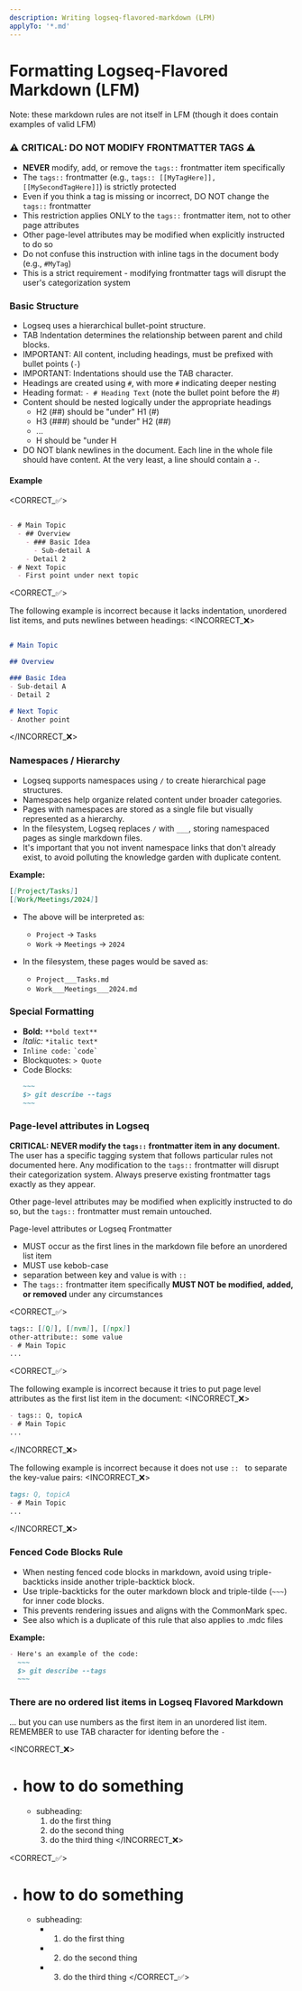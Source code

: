 ```yaml
---
description: Writing logseq-flavored-markdown (LFM)
applyTo: '*.md'
---
```

# Formatting Logseq-Flavored Markdown (LFM)

Note: these markdown rules are not itself in LFM (though it does contain examples of valid LFM)

### ⚠️ CRITICAL: DO NOT MODIFY FRONTMATTER TAGS ⚠️

- **NEVER** modify, add, or remove the `tags::` frontmatter item specifically
- The `tags::` frontmatter (e.g., `tags:: [[MyTagHere]], [[MySecondTagHere]]`) is strictly protected
- Even if you think a tag is missing or incorrect, DO NOT change the `tags::` frontmatter
- This restriction applies ONLY to the `tags::` frontmatter item, not to other page attributes
- Other page-level attributes may be modified when explicitly instructed to do so
- Do not confuse this instruction with inline tags in the document body (e.g., `#MyTag`)
- This is a strict requirement - modifying frontmatter tags will disrupt the user's categorization system

### Basic Structure

- Logseq uses a hierarchical bullet-point structure.
- TAB Indentation determines the relationship between parent and child blocks. 
- IMPORTANT: All content, including headings, must be prefixed with bullet points (`-`)
- IMPORTANT: Indentations should use the TAB character.
- Headings are created using `#`, with more `#` indicating deeper nesting
- Heading format: `- # Heading Text` (note the bullet point before the #)
- Content should be nested logically under the appropriate headings
  - H2 (##) should be "under" H1 (#)
  - H3 (###) should be "under" H2 (##)
  - ... 
  - H<n> should be "under H<n-1>
- DO NOT blank newlines in the document. Each line in the whole file should have content. At the very least, a line should contain a `-`.

#### Example

<CORRECT_✅>
~~~markdown

- # Main Topic
  - ## Overview
    - ### Basic Idea
      - Sub-detail A
    - Detail 2
- # Next Topic
  - First point under next topic

~~~
<CORRECT_✅>

The following example is incorrect because it lacks indentation, unordered list items, and puts newlines between headings:
<INCORRECT_❌>
~~~markdown

# Main Topic

## Overview

### Basic Idea
- Sub-detail A
- Detail 2

# Next Topic
- Another point

~~~
</INCORRECT_❌>


### Namespaces / Hierarchy

- Logseq supports namespaces using `/` to create hierarchical page structures.
- Namespaces help organize related content under broader categories.
- Pages with namespaces are stored as a single file but visually represented as a hierarchy.
- In the filesystem, Logseq replaces `/` with `___`, storing namespaced pages as single markdown files.
- It's important that you not invent namespace links that don't already exist, to avoid polluting the knowledge garden with duplicate content.

**Example:**

```markdown
[[Project/Tasks]]
[[Work/Meetings/2024]]
```

- The above will be interpreted as:

  - `Project` → `Tasks`
  - `Work` → `Meetings` → `2024`

- In the filesystem, these pages would be saved as:

  - `Project___Tasks.md`
  - `Work___Meetings___2024.md`

### **Special Formatting**

- **Bold:** `**bold text**`
- *Italic:* `*italic text*`
- `Inline code:` `` `code` ``
- Blockquotes: `> Quote`
- Code Blocks:
  ```markdown
  ~~~
  $> git describe --tags  
  ~~~
  ```

### Page-level attributes in Logseq

**CRITICAL: NEVER modify the `tags::` frontmatter item in any document.** The user has a specific tagging system that follows particular rules not documented here. Any modification to the `tags::` frontmatter will disrupt their categorization system. Always preserve existing frontmatter tags exactly as they appear.

Other page-level attributes may be modified when explicitly instructed to do so, but the `tags::` frontmatter must remain untouched.

Page-level attributes or Logseq Frontmatter 
- MUST occur as the first lines in the markdown file before an unordered list item
- MUST use kebob-case
- separation between key and value is with `:: `
- The `tags::` frontmatter item specifically **MUST NOT be modified, added, or removed** under any circumstances

<CORRECT_✅>
~~~markdown
tags:: [[Q]], [[nvm]], [[npx]]
other-attribute:: some value
- # Main Topic
...
~~~
<CORRECT_✅>

The following example is incorrect because it tries to put page level attributes as the first list item in the document: 
<INCORRECT_❌>
~~~markdown
- tags:: Q, topicA
- # Main Topic
...
~~~
</INCORRECT_❌>

The following example is incorrect because it does not use `:: ` to separate the key-value pairs:
<INCORRECT_❌>
~~~markdown
tags: Q, topicA
- # Main Topic
...
~~~
</INCORRECT_❌>



### Fenced Code Blocks Rule

- When nesting fenced code blocks in markdown, avoid using triple-backticks inside another triple-backtick block.
- Use triple-backticks for the outer markdown block and triple-tilde (`~~~`) for inner code blocks.
- This prevents rendering issues and aligns with the CommonMark spec.
- See also  which is a duplicate of this rule that also applies to .mdc files

**Example:**

```markdown
- Here's an example of the code:
  ~~~
  $> git describe --tags  
  ~~~
```

### There are no ordered list items in Logseq Flavored Markdown 
... but you can use numbers as the first item in an unordered list item.
REMEMBER to use TAB character for identing before the `-`

<INCORRECT_❌>
- # how to do something
  - subheading:
    1. do the first thing
    2. do the second thing
	  3. do the third thing
</INCORRECT_❌>


<CORRECT_✅>
- # how to do something
	- subheading:
	  - 1. do the first thing
	  - 2. do the second thing
	  - 3. do the third thing
</CORRECT_✅>
